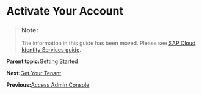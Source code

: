 <!-- loioa2b16cbc0bcc4f068291450023de52e4 -->

# Activate Your Account

> ### Note:  
> The information in this guide has been moved. Please see [SAP Cloud Identity Services guide](https://help.sap.com/docs/cloud-identity-services/cloud-identity-services/landing-page?version=Cloud).

**Parent topic:**[Getting Started](getting-started-cac115c.md)

**Next:**[Get Your Tenant](get-your-tenant-0a7313e.md)

**Previous:**[Access Admin Console](access-admin-console-af1010f.md)

